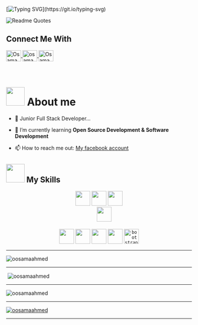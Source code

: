 
[![Typing SVG](https://readme-typing-svg.herokuapp.com?color=C51F6A&size=25&vCenter=true&center=true&background=272822&width=600&lines=Welcome;I'm+Osama+Ahmed;)](https://git.io/typing-svg)
<!--
```python
from django.http import HttpResponse
from time import sleep
from random import choice

def my_life(request):
    try:
        food = ["Meat", "Fish", "Chicken"]
        my_food = choice(food)
        osama = request.GET.get('osama')
        osama.wakeup()
        sleep(2500)
        fares.eat(eat=my_food)
        sleep(2500)
        coffee = "Brazilian_coffee with 1 sugars"
        if "sugar" in coffee:
            osama.moveToWorking()
            return HttpResponse("Moved to working")
        else:
            return HttpResponse("End of the day")
    except:
        return HttpResponse("An error occurred")

```-->
<!--
 <div align="center">
<img src="https://i.ibb.co/fSZ1T8g/git.gif" align="center" style="width: 75%; height: 50%" />
</div>   -->
  
![Readme Quotes](https://quotes-github-readme.vercel.app/api?type=horizontal&theme=monokai&quote=When+I+am+working+on+a+problem+I+never+think+about+beauty.+I+think+only+how+to+solve+the+problem+But+when+I+have+finished,+if+the+solution+is+not+beautiful,+I+know+it+is+wrong+&author=Buckminster+Fuller)


<!-- <h3 align="center">I'm Osama, junior Full Stack python Developer</h3> -->
<!------>


<h2 align="left">Connect Me With</h2>
<!------>

<p align="left">

  <a href="https://www.linkedin.com/in/oosamaahmed" target="blank">
    <img align="center" src="https://github.com/HouariZegai/HouariZegai/blob/master/icons/linkedin.png" alt="Osama Ahmed" height="30" width="40" />
  </a>
  <a href="https://twitter.com/OsamaAlkatkoti" target="blank">
    <img align="center" src="https://github.com/HouariZegai/HouariZegai/blob/master/icons/twitter.png" alt="osama" height="30" width="40" />
  </a>
  <a href="https://www.facebook.com/OsamaAlkatkoti" target="blank">
    <img align="center" src="https://github.com/HouariZegai/HouariZegai/blob/master/icons/facebook.png" alt="Osama " height="30" width="40" />
  </a>
</p>

<br/>

# <img src="https://media.giphy.com/media/VgCDAzcKvsR6OM0uWg/giphy.gif" width="50" draggable="false" > About me

- 🔭 Junior Full Stack Developer...

- 🌱 I’m currently learning **Open Source Development & Software Development**

- 📫 How to reach me out: [My facebook account](https://www.facebook.com/OsamaAlkatkoti/)


## <img src="https://media.giphy.com/media/WUlplcMpOCEmTGBtBW/giphy.gif" width="50" /> My Skills

<div align="center">
  <code><img height="40" src="https://raw.githubusercontent.com/github/explore/80688e429a7d4ef2fca1e82350fe8e3517d3494d/topics/python/python.png" /></code>
  <code><img height="40" src="https://img.icons8.com/color/48/000000/django.png" /></code>
  <code><img height="40" src="https://raw.githubusercontent.com/github/explore/80688e429a7d4ef2fca1e82350fe8e3517d3494d/topics/html/html.png"></code>
<code>
    <img height="40" src="https://raw.githubusercontent.com/github/explore/80688e429a7d4ef2fca1e82350fe8e3517d3494d/topics/css/css.png"></code>

<br />

<br />
<code><img height="40" src="https://raw.githubusercontent.com/github/explore/80688e429a7d4ef2fca1e82350fe8e3517d3494d/topics/git/git.png"></code>
<code><img height="40" src="https://raw.githubusercontent.com/github/explore/80688e429a7d4ef2fca1e82350fe8e3517d3494d/topics/react/react.png"></code>
<code><img height="40" src="https://raw.githubusercontent.com/devicons/devicon/master/icons/postgresql/postgresql-original-wordmark.svg"></code>
<code><img height="40" src="https://raw.githubusercontent.com/devicons/devicon/master/icons/mysql/mysql-original-wordmark.svg"></code>
<code><img src="https://raw.githubusercontent.com/devicons/devicon/master/icons/bootstrap/bootstrap-plain.svg" alt="bootstrap" width="40" height="40" /></code>

</div>

<hr />
<p><img src="https://github-readme-stats.vercel.app/api/top-langs?username=oosamaahmed&show_icons=true&locale=en&layout=compact" alt="oosamaahmed" /></p>
<hr />
<p align="left" >&nbsp;<img align="center" src="https://github-readme-stats.vercel.app/api?username=oosamaahmed&show_icons=true&locale=en" alt="oosamaahmed" /></p>
<hr />
<p align="left"><img align="center" src="https://github-readme-streak-stats.herokuapp.com/?user=oosamaahmed&" alt="oosamaahmed" /></p>
<hr />
<p align="left"> <a href="https://github.com/ryo-ma/github-profile-trophy"><img src="https://github-profile-trophy.vercel.app/?username=oosamaahmed" alt="oosamaahmed" /></a> </p>
<hr />








